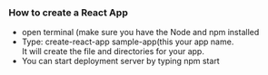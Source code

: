 ### How to create a React App

* open terminal (make sure you have the Node and npm installed </br>
* Type: create-react-app sample-app(this your app name.</br>
   It will create the file and directories for your app.</br>
* You can start deployment server by typing npm start
